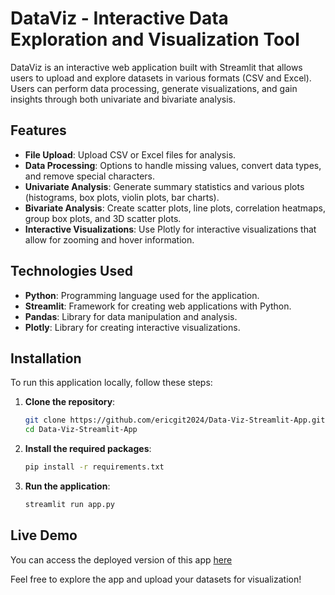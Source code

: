 # DataViz - Interactive Data Exploration and Visualization Tool

DataViz is an interactive web application built with Streamlit that allows users to upload and explore datasets in various formats (CSV and Excel). Users can perform data processing, generate visualizations, and gain insights through both univariate and bivariate analysis.

## Features

- **File Upload**: Upload CSV or Excel files for analysis.
- **Data Processing**: Options to handle missing values, convert data types, and remove special characters.
- **Univariate Analysis**: Generate summary statistics and various plots (histograms, box plots, violin plots, bar charts).
- **Bivariate Analysis**: Create scatter plots, line plots, correlation heatmaps, group box plots, and 3D scatter plots.
- **Interactive Visualizations**: Use Plotly for interactive visualizations that allow for zooming and hover information.

## Technologies Used

- **Python**: Programming language used for the application.
- **Streamlit**: Framework for creating web applications with Python.
- **Pandas**: Library for data manipulation and analysis.
- **Plotly**: Library for creating interactive visualizations.

## Installation

To run this application locally, follow these steps:

1. **Clone the repository**:
   ```bash
   git clone https://github.com/ericgit2024/Data-Viz-Streamlit-App.git
   cd Data-Viz-Streamlit-App

2. **Install the required packages**:
   ```bash
   pip install -r requirements.txt

3. **Run the application**:
   ```bash
   streamlit run app.py

## Live Demo

You can access the deployed version of this app [here](https://data-viz-app-app-j4pxhyovfxruzvy5ymybce.streamlit.app/)

Feel free to explore the app and upload your datasets for visualization!

